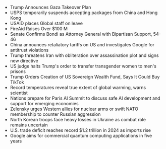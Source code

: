 * Trump Announces Gaza Takeover Plan
* USPS temporarily suspends accepting packages from China and Hong Kong
* USAID places Global staff on leave
* FireAid Raises Over $100 M
* Senate Confirms Bondi as Attorney General with Bipartisan Support, 54-46
* China announces retaliatory tariffs on US and investigates Google for antitrust violations
* Trump threatens Iran with obliteration over assassination plot and signs new directive
* US judge halts Trump's order to transfer transgender women to men's prisons 
* Trump Orders Creation of US Sovereign Wealth Fund, Says It Could Buy TikTok
* Record temperatures reveal true extent of global warming, warns scientist
* Nations prepare for Paris AI Summit to discuss safe AI development and support for emerging economies
* Zelensky urges Western allies for nuclear arms or swift NATO membership to counter Russian aggression
* North Korean troops face heavy losses in Ukraine as combat role remains uncertain
* U.S. trade deficit reaches record $1.2 trillion in 2024 as imports rise 
* Google aims for commercial quantum computing applications in five years

